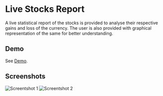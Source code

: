 # Live Stocks Report

A live statistical report of the stocks is provided to analyse their respective gains and loss of the currency. The user is also provided with graphical representation of the same for better understanding.

## Demo

See [Demo](https://nitin-daddikar.github.io/Live-Stock).

## Screenshots
![Screentshot 1](https://i.ibb.co/xLKDhgV/SC1.png) ![Screentshot 2](https://i.ibb.co/hsFxmYT/SC2.png)